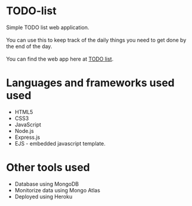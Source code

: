 # TODO-list

Simple TODO list web application. <br><br>
You can use this to keep track of the daily things you need to get done by the end of the day.<br><br>
You can find the web app here at [TODO list](https://pure-bayou-33672.herokuapp.com/).

<h1> Languages and frameworks used used</h1>

- HTML5
- CSS3
- JavaScript
- Node.js
- Express.js
- EJS - embedded javascript template.

<h1> Other tools used </h1>

- Database using MongoDB
- Monitorize data using Mongo Atlas
- Deployed using Heroku
